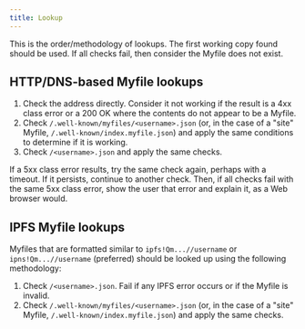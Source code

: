 ```yaml
---
title: Lookup
---
```

This is the order/methodology of lookups. The first working copy found should be used. If all checks fail, then consider the Myfile does not exist.

## HTTP/DNS-based Myfile lookups
1. Check the address directly. Consider it not working if the result is a 4xx class error or a 200 OK where the contents do not appear to be a Myfile.
2. Check `/.well-known/myfiles/<username>.json` (or, in the case of a "site" Myfile, `/.well-known/index.myfile.json`) and apply the same conditions to determine if it is working.
3. Check `/<username>.json` and apply the same checks.

If a 5xx class error results, try the same check again, perhaps with a timeout. If it persists, continue to another check. Then, if all checks fail with the same 5xx class error, show the user that error and explain it, as a Web browser would.

## IPFS Myfile lookups
Myfiles that are formatted similar to `ipfs!Qm...//username` or `ipns!Qm...//username` (preferred) should be looked up using the following methodology:
1. Check `/<username>.json`. Fail if any IPFS error occurs or if the Myfile is invalid.
2. Check `/.well-known/myfiles/<username>.json` (or, in the case of a "site" Myfile, `/.well-known/index.myfile.json`) and apply the same checks.